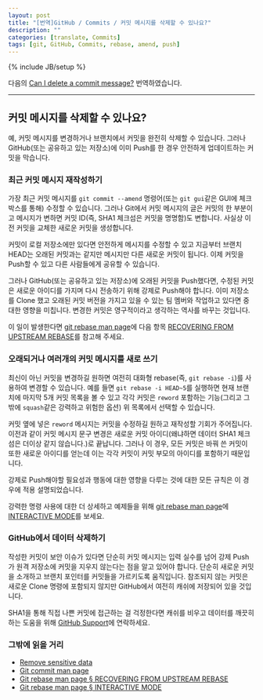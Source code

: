 ```yaml
---
layout: post
title: "[번역]GitHub / Commits / 커밋 메시지를 삭제할 수 있나요?"
description: ""
categories: [translate, Commits]
tags: [git, GitHub, Commits, rebase, amend, push]
---
```

{% include JB/setup %}

다음의 [Can I delete a commit message?](https://help.github.com/articles/can-i-delete-a-commit-message) 번역하였습니다.

---

## 커밋 메시지를 삭제할 수 있나요?

예, 커밋 메시지를 변경하거나 브랜치에서 커밋을 완전히 삭제할 수 있습니다. 그러나 GitHub(또는 공유하고 있는 저장소)에 이미 Push를 한 경우 안전하게 업데이트하는 커밋을 막습니다.

### 최근 커밋 메시지 재작성하기

가장 최근 커밋 메시지를 `git commit --amend` 명령어(또는 `git gui`같은 GUI에 체크박스를 통해) 수정할 수 있습니다. 그러나 Git에서 커밋 메시지의 글은 커밋의 한 부분이고 메시지가 변하면 커밋 ID(즉, SHA1 체크섬은 커밋을 명명함)도 변합니다. 사실상 이전 커밋을 교체한 새로운 커밋을 생성합니다.

커밋이 로컬 저장소에만 있다면 안전하게 메시지를 수정할 수 있고 지금부터 브랜치 HEAD는 오래된 커밋과는 같지만 메시지만 다른 새로운 커밋이 됩니다. 이제 커밋을 Push할 수 있고 다른 사람들에게 공유할 수 있습니다.

그러나 GitHub(또는 공유하고 있는 저장소)에 오래된 커밋을 Push했다면, 수정된 커밋은 새로운 아이디를 가지며 다시 전송하기 위해 강제로 Push해야 합니다. 이미 저장소를 Clone 했고 오래된 커밋 버전을 가지고 있을 수 있는 팀 멤버와 작업하고 있다면 중대한 영향을 미칩니다. 변경한 커밋은 영구적이라고 생각하는 역사를 바꾸는 것입니다.

이 일이 발생한다면 [git rebase man page](http://git-scm.com/docs/git-rebase)에 다음 항목 [RECOVERING FROM UPSTREAM REBASE](http://git-scm.com/docs/git-rebase#_recovering_from_upstream_rebase)를 참고해 주세요.

### 오래되거나 여러개의 커밋 메시지를 새로 쓰기

최신이 아닌 커밋을 변경하길 원하면 여전히 대화형 rebase(즉, `git rebase -i`)를 사용하여 변경할 수 있습니다. 예를 들면 `git rebase -i HEAD~5`를 실행하면 현재 브랜치에 마지막 5개 커밋 목록을 볼 수 있고 각각 커밋은 `reword` 포함하는 기능(그리고 그 밖에 `squash`같은 강력하고 위험한 옵션) 위 목록에서 선택할 수 있습니다.

커밋 옆에 넣은 `reword` 메시지는 커밋을 수정하길 원하고 재작성할 기회가 주어집니다. 이전과 같이 커밋 메시지 문구 변경은 새로운 커밋 아이디(왜냐하면 데이터 SHA1 체크섬은 더이상 같지 않습니다.)로 끝납니다. 그러나 이 경우, 모든 커밋은 바꿔 쓴 커밋이 또한 새로운 아이디를 얻는데 이는 각각 커밋이 커밋 부모의 아이디를 포함하기 때문입니다.

강제로 Push해야할 필요성과 행동에 대한 영향을 다루는 것에 대한 모든 규칙은 이 경우에 적용 설명되었습니다.

강력한 명령 사용에 대한 더 상세하고 예제들을 위해 [git rebase man page](http://git-scm.com/docs/git-rebase)에 [INTERACTIVE MODE](http://git-scm.com/docs/git-rebase#_interactive_mode)를 보세요.

### GitHub에서 데이터 삭제하기

작성한 커밋이 보안 이슈가 있다면 단순히 커밋 메시지는 입력 실수를 넘어 강제 Push가 원격 저장소에 커밋을 지우지 않는다는 점을 알고 있어야 합니다. 단순히 새로운 커밋을 소개하고 브랜치 포인터를 커밋들을 가르키도록 움직입니다. 참조되지 않는 커밋은 새로운 Clone 명령에 포함되지 않지만 GitHub에서 여전히 캐쉬에 저장되어 있을 것입니다.


SHA1을 통해 직접 나쁜 커밋에 접근하는 걸 걱정한다면 캐쉬를 비우고 데이터를 깨끗히 하는 도움을 위해 [GitHub Support](https://github.com/contact)에 연락하세요.

### 그밖에 읽을 거리

- [Remove sensitive data](https://help.github.com/articles/remove-sensitive-data)
- [Git commit man page](http://git-scm.com/docs/git-commit)
- [Git rebase man page § RECOVERING FROM UPSTREAM REBASE](http://git-scm.com/docs/git-rebase#_recovering_from_upstream_rebase)
- [Git rebase man page § INTERACTIVE MODE](http://git-scm.com/docs/git-rebase#_interactive_mode)